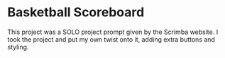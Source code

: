 # Basketball Scoreboard
This project was a SOLO project prompt given by the Scrimba website.
I took the project and put my own twist onto it, adding extra buttons and styling.

